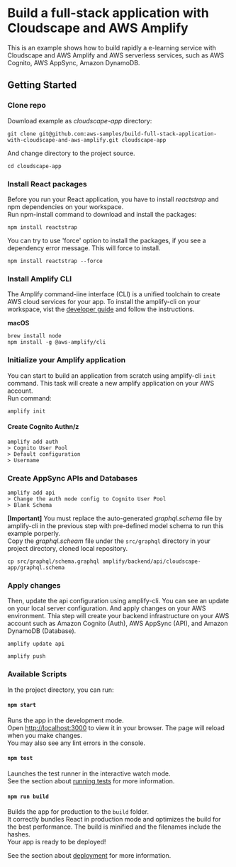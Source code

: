 # Build a full-stack application with Cloudscape and AWS Amplify
This is an example shows how to build rapidly a e-learning service with Cloudscape and AWS Amplify and AWS serverless services, such as AWS Cognito, AWS AppSync, Amazon DynamoDB.

## Getting Started
### Clone repo
Download example as *cloudscape-app* directory:
```
git clone git@github.com:aws-samples/build-full-stack-application-with-cloudscape-and-aws-amplify.git cloudscape-app
```
And change directory to the project source.
```
cd cloudscape-app
```

### Install React packages
Before you run your React application, you have to install *reactstrap* and npm dependencies on your workspace.\
Run npm-install command to download and install the packages:
```
npm install reactstrap
```
You can try to use 'force' option to install the packages, if you see a dependency error message. This will force to install.
```
npm install reactstrap --force
```

### Install Amplify CLI
The Amplify command-iine interface (CLI) is a unified toolchain to create AWS cloud services for your app. To install the amplify-cli on your workspace, vist the [developer guide](https://docs.amplify.aws/cli/start/install/) and follow the instructions.

**macOS**
```
brew install node
npm install -g @aws-amplify/cli
```

### Initialize your Amplify application
You can start to build an application from scratch using amplify-cli `init` command. This task will create a new amplify application on your AWS account.\
Run command:
```
amplify init
```

#### Create Cognito Authn/z
```
amplify add auth
> Cognito User Pool
> Default configuration
> Username
```

### Create AppSync APIs and Databases
```
amplify add api
> Change the auth mode config to Cognito User Pool
> Blank Schema
```

**[Important]** You must replace the auto-generated *graphql.schema* file by amplify-cli in the previous step with pre-defined model schema to run this example porperly.\
Copy the *graphql.scheam* file under the `src/graphql` directory in your project directory, cloned local repository.
```
cp src/graphql/schema.graphql amplify/backend/api/cloudscape-app/graphql.schema
```

### Apply changes
Then, update the api configuration using amplify-cli. You can see an update on your local server configuration. And apply changes on your AWS environment. Thia step will create your backend infrastructure on your AWS account such as Amazon Cognito (Auth), AWS AppSync (API), and Amazon DynamoDB (Database).
```
amplify update api
```
```
amplify push
```

### Available Scripts
In the project directory, you can run:

#### `npm start`
Runs the app in the development mode.\
Open [http://localhost:3000](http://localhost:3000) to view it in your browser.
The page will reload when you make changes.\
You may also see any lint errors in the console.

#### `npm test`
Launches the test runner in the interactive watch mode.\
See the section about [running tests](https://facebook.github.io/create-react-app/docs/running-tests) for more information.

#### `npm run build`
Builds the app for production to the `build` folder.\
It correctly bundles React in production mode and optimizes the build for the best performance.
The build is minified and the filenames include the hashes.\
Your app is ready to be deployed!

See the section about [deployment](https://facebook.github.io/create-react-app/docs/deployment) for more information.
